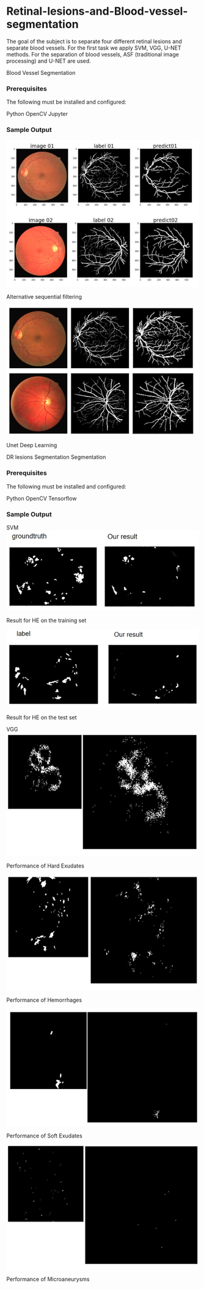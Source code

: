 # Retinal-lesions-and-Blood-vessel-segmentation

The goal of the subject is to separate four different
retinal lesions and separate blood vessels. For the first task we
apply SVM, VGG, U-NET methods. For the separation of blood
vessels, ASF (traditional image processing) and U-NET are
used.

Blood Vessel Segmentation
### Prerequisites

The following must be installed and configured:

Python
OpenCV
Jupyter

### Sample Output

![Image](https://github.com/ccctyk/Retinal-lesions-and-Blood-vessel-segmentation-/blob/master/img-folder/blood__ASF.jpg)

Alternative sequential filtering

![Image](https://github.com/ccctyk/Retinal-lesions-and-Blood-vessel-segmentation-/blob/master/img-folder/blood__Unet.jpg)

Unet Deep Learning

DR lesions Segmentation Segmentation
### Prerequisites

The following must be installed and configured:

Python
OpenCV
Tensorflow

### Sample Output
SVM
![Image](https://github.com/ccctyk/Retinal-lesions-and-Blood-vessel-segmentation-/blob/master/img-folder/lessions__SVM-test.jpg)

Result for HE on the training set



![Image](https://github.com/ccctyk/Retinal-lesions-and-Blood-vessel-segmentation-/blob/master/img-folder/lessions__SVM-training.jpg)

Result for HE on the test set

VGG
![Image]( https://github.com/ccctyk/Retinal-lesions-and-Blood-vessel-segmentation-/blob/master/img-folder/lessions__VGG-Hard%20Exudates.jpg)

Performance of Hard Exudates

![Image]( https://github.com/ccctyk/Retinal-lesions-and-Blood-vessel-segmentation-/blob/master/img-folder/lessions__VGG-Haemorrhages.jpg)

Performance of Hemorrhages

![Image]( https://github.com/ccctyk/Retinal-lesions-and-Blood-vessel-segmentation-/blob/master/img-folder/lessions__VGG-Soft%20Exudates.jpg)

Performance of Soft Exudates

![Image]( https://github.com/ccctyk/Retinal-lesions-and-Blood-vessel-segmentation-/blob/master/img-folder/lessions__VGG-Microaneurysms.jpg)

Performance of Microaneurysms

